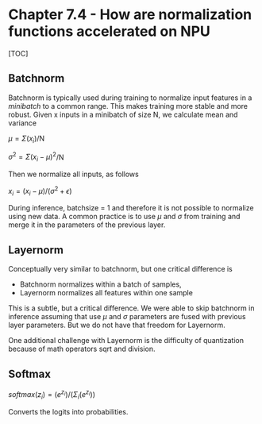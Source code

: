 # Chapter 7.4 - **How are normalization functions accelerated on NPU**

[TOC]



## Batchnorm

Batchnorm is typically used during training to normalize input features in a *minibatch* to a common range. This makes training more stable and more robust. Given x inputs in a minibatch of size N, we calculate mean and variance

$\mu = \Sigma(x_i)$/N

$\sigma^2 = \Sigma(x_i - \mu)^2$/N

Then we normalize all inputs, as follows

$x_i = (x_i - \mu)/(\sigma^2 + \epsilon)$



During inference, batchsize = 1 and therefore it is not possible to normalize using new data. A common practice is to use $\mu$ and $\sigma$ from training and merge it in the parameters of the previous layer.   



## Layernorm

Conceptually very similar to batchnorm, but one critical difference is 



- Batchnorm normalizes within a batch of samples, 
- Layernorm normalizes all features within one sample



This is a subtle, but a critical difference. We were able to skip batchnorm in inference assuming that use $\mu$ and $\sigma$ parameters are fused with previous layer parameters. But we do not have that freedom for Layernorm.



One additional challenge with Layernorm is the difficulty of quantization because of math operators sqrt and division.



## Softmax

$softmax(z_i) = (e^{z_i})/(\Sigma_i(e^{z_i}))$

Converts the logits into probabilities.

